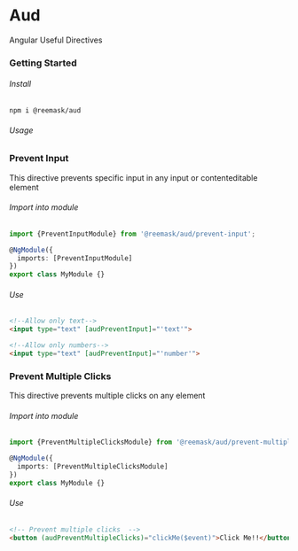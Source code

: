 # Aud

Angular Useful Directives

### Getting Started

###### Install

`npm i @reemask/aud`

###### Usage

### Prevent Input

This directive prevents specific input in any input or contenteditable element

###### Import into module

```typescript
import {PreventInputModule} from '@reemask/aud/prevent-input';

@NgModule({
  imports: [PreventInputModule]
})
export class MyModule {}
```

###### Use

```html
<!--Allow only text-->
<input type="text" [audPreventInput]="'text'">

<!--Allow only numbers-->
<input type="text" [audPreventInput]="'number'">
```

### Prevent Multiple Clicks

This directive prevents multiple clicks on any element

###### Import into module

```typescript
import {PreventMultipleClicksModule} from '@reemask/aud/prevent-multiple-clicks';

@NgModule({
  imports: [PreventMultipleClicksModule]
})
export class MyModule {}
```

###### Use

```html
<!-- Prevent multiple clicks  -->
<button (audPreventMultipleClicks)="clickMe($event)">Click Me!!</button>
```
